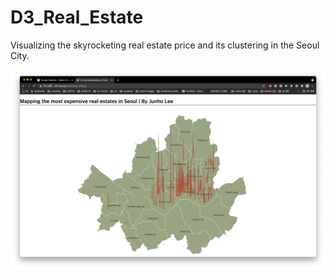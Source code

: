 # D3_Real_Estate
Visualizing the skyrocketing real estate price and its clustering in the Seoul City. 


![preview of the html](main_image_2.png?raw=true "main")
